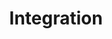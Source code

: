 ---
layout: categoryList
title: 'Integration'
category: integration
permalink: /integration-list
---